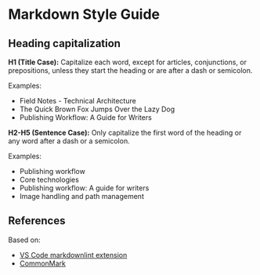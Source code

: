 # Markdown Style Guide

## Heading capitalization

**H1 (Title Case):**
Capitalize each word, except for articles, conjunctions, or prepositions, unless they start the heading or are after a dash or semicolon.

Examples:
- Field Notes - Technical Architecture
- The Quick Brown Fox Jumps Over the Lazy Dog
- Publishing Workflow: A Guide for Writers

**H2-H5 (Sentence Case):**
Only capitalize the first word of the heading or any word after a dash or a semicolon.

Examples:
- Publishing workflow
- Core technologies
- Publishing workflow: A guide for writers
- Image handling and path management

## References

Based on:
- [VS Code markdownlint extension](https://github.com/DavidAnson/markdownlint/blob/main/doc/Rules.md)
- [CommonMark](https://spec.commonmark.org/0.31.2/)